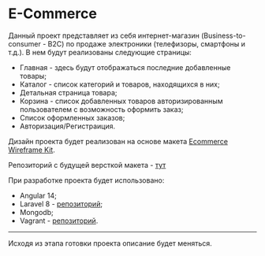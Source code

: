 # E-Commerce

Данный проект представляет из себя интернет-магазин (Business-to-consumer - B2C) по продаже электроники (телефизоры, смартфоны и т.д.). В нем будут реализованы следующие страницы:  

- Главная - здесь будут отображаться последние добавленные товары;
- Каталог - список категорий и товаров, находящихся в них;
- Детальная страница товара;
- Корзина - список добавленных товаров авторизированным пользователем с возможность оформить заказ;
- Список оформленных заказов;
- Авторизация/Регистраиция.

Дизайн проекта будет реализован на основе макета [Ecommerce Wireframe Kit](https://www.figma.com/community/file/966016571279781800).  

Репозиторий с будущей версткой макета - [тут](https://github.com/TicTac705/e-commerce-markup)

При разработке проекта будет использовано:

- Angular 14;
- Laravel 8 - [репозиторий](https://github.com/TicTac705/shop-backend);
- Mongodb;
- Vagrant - [репозиторий](https://github.com/TicTac705/dev-box).

---

Исходя из этапа готовки проекта описание будет меняться.
